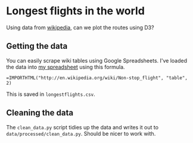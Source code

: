 # Longest flights in the world

Using data from [wikipedia](http://en.wikipedia.org/wiki/Non-stop_flight),
can we plot the routes using D3?

## Getting the data

You can easily scrape wiki tables using Google Spreadsheets.
I've loaded the data into [my spreadsheet](https://docs.google.com/spreadsheets/d/1jbcCzAhUqRFAtlN6T21bWQaP17RnSyWEROZCPRwaRO4/edit#gid=0) using this formula.

```
=IMPORTHTML("http://en.wikipedia.org/wiki/Non-stop_flight", "table", 2)
```

This is saved in `longestflights.csv`.

## Cleaning the data

The `clean_data.py` script tidies up the data and writes it out to `data/processed/clean_data.py`.
Should be nicer to work with.
